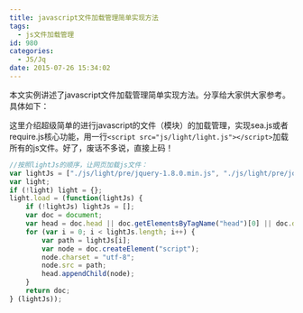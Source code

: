 ```yaml
---
title: javascript文件加载管理简单实现方法
tags:
  - js文件加载管理
id: 980
categories:
  - JS/Jq
date: 2015-07-26 15:34:02
---
```


本文实例讲述了javascript文件加载管理简单实现方法。分享给大家供大家参考。具体如下：

这里介绍超级简单的进行javascript的文件（模块）的加载管理，实现sea.js或者require.js核心功能，用一行`<script src="js/light/light.js"></script>`加载所有的js文件。好了，废话不多说，直接上码！

```javascript
//按照lightJs的顺序，让网页加载js文件： 
var lightJs = ["./js/light/pre/jquery-1.8.0.min.js", "./js/light/pre/jquery-lib.js", "./js/light/pre/less-1.4.2.min.js", "./js/lihgt/pre/util.js", "./js/xla.js", "./js/light/light_file.js"];
var light;
if (!light) light = {};
light.load = (function(lightJs) {
	if (!lightJs) lightJs = [];
	var doc = document;
	var head = doc.head || doc.getElementsByTagName("head")[0] || doc.documentElement;
	for (var i = 0; i < lightJs.length; i++) {
		var path = lightJs[i];
		var node = doc.createElement("script");
		node.charset = "utf-8";
		node.src = path;
		head.appendChild(node);
	}
	return doc;
} (lightJs));
```
&nbsp;